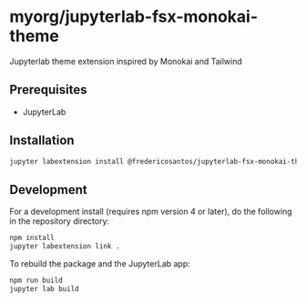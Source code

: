 # myorg/jupyterlab-fsx-monokai-theme

Jupyterlab theme extension inspired by Monokai and Tailwind

## Prerequisites

* JupyterLab

## Installation

```bash
jupyter labextension install @fredericosantos/jupyterlab-fsx-monokai-theme
```

## Development

For a development install (requires npm version 4 or later), do the following in the repository directory:

```bash
npm install
jupyter labextension link .
```

To rebuild the package and the JupyterLab app:

```bash
npm run build
jupyter lab build
```
